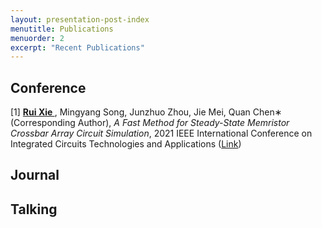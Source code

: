 ```yaml
---
layout: presentation-post-index
menutitle: Publications
menuorder: 2
excerpt: "Recent Publications"
---
```

## Conference

[1] **<u>Rui Xie </u>**, Mingyang Song, Junzhuo Zhou, Jie Mei, Quan Chen∗ (Corresponding Author), *A Fast Method for Steady-State Memristor Crossbar Array Circuit Simulation*, 2021 IEEE International Conference on Integrated Circuits Technologies and Applications ([Link](https://arxiv.org/abs/2109.07929))

## Journal

## Talking

